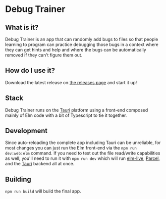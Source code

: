 # Debug Trainer

## What is it?

Debug Trainer is an app that can randomly add bugs to files so that people learning to program can practice debugging those bugs in a context where they can get hints and help and where the bugs can be automatically removed if they can't figure them out.

## How do I use it?

Download the latest release on [the releases page](https://github.com/kickstartcoding/debug_trainer_app/releases) and start it up!

## Stack

Debug Trainer runs on the [Tauri](https://tauri.studio) platform using a front-end composed mainly of Elm code with a bit of Typescript to tie it together.

## Development

Since auto-reloading the complete app including Tauri can be unreliable, for most changes you can just run the Elm front-end via the `npm run dev:web:elm` command. If you need to test out the file read/write capabilities as well, you'll need to run it with `npm run dev` which will run [elm-live](https://www.elm-live.com/), [Parcel](https://v2.parceljs.org/), and the [Tauri](https://tauri.studio) backend all at once.

## Building

`npm run build` will build the final app.